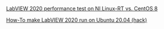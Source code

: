 [LabVIEW 2020 performance test on NI Linux-RT vs. CentOS 8](https://github.com/pentaloon/RT-PXI-for-HIL/tree/master/lv-benchmark)

[How-To make LabVIEW 2020 run on Ubuntu 20.04 (hack)](https://github.com/pentaloon/RT-PXI-for-HIL/blob/master/setup_ubuntu20.04lts_and_lv2020.md)
